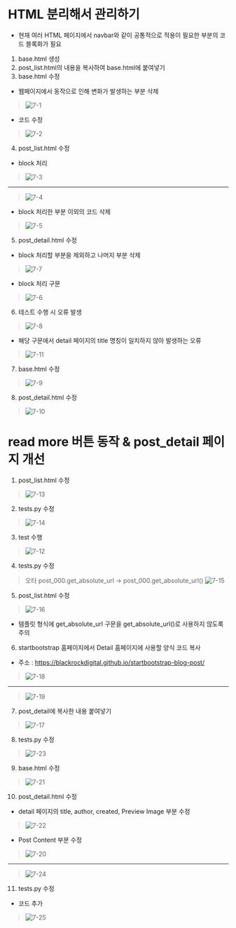 # HTML 분리해서 관리하기
- 현재 여러 HTML 페이지에서 navbar와 같이 공통적으로 적용이 필요한 부분의 코드 블록화가 필요
1. base.html 생성  
2. post_list.html의 내용을 복사하여 base.html에 붙여넣기  
3. base.html 수정  
- 웹페이지에서 동작으로 인해 변화가 발생하는 부분 삭제  
> ![7-1](https://user-images.githubusercontent.com/48504392/79717614-1cdcb680-8315-11ea-92f5-544eb4f49208.png)  
- 코드 수정  
> ![7-2](https://user-images.githubusercontent.com/48504392/79717615-1d754d00-8315-11ea-9b3c-d9d9cecea567.png)  
4. post_list.html 수정  
- block 처리  
> ![7-3](https://user-images.githubusercontent.com/48504392/79717617-1e0de380-8315-11ea-91fe-2a66bc9d6ea1.png)  
___
> ![7-4](https://user-images.githubusercontent.com/48504392/79717619-1ea67a00-8315-11ea-856e-a45ded4134b9.png)  
- block 처리한 부분 이외의 코드 삭제  
> ![7-5](https://user-images.githubusercontent.com/48504392/79717620-1ea67a00-8315-11ea-878c-b0c8e4287d2c.png)  
5. post_detail.html 수정  
- block 처리할 부분을 제외하고 나머지 부분 삭제  
> ![7-7](https://user-images.githubusercontent.com/48504392/79717622-1fd7a700-8315-11ea-93e6-87889138d3eb.png)  
- block 처리 구문  
> ![7-6](https://user-images.githubusercontent.com/48504392/79717621-1f3f1080-8315-11ea-8346-c834ecba71bc.png)  
6. 테스트 수행 시 오류 발생  
> ![7-8](https://user-images.githubusercontent.com/48504392/79717624-20703d80-8315-11ea-99f0-fdd1f53c70d1.png) 
- 해당 구문에서 detail 페이지의 title 명칭이 일치하지 않아 발생하는 오류  
> ![7-11](https://user-images.githubusercontent.com/48504392/79718134-4813d580-8316-11ea-9c11-d73e1e8a9507.png)  
7. base.html 수정  
> ![7-9](https://user-images.githubusercontent.com/48504392/79717626-2108d400-8315-11ea-8589-20f35e85a127.png)  
8. post_detail.html 수정  
> ![7-10](https://user-images.githubusercontent.com/48504392/79717612-1bab8980-8315-11ea-9eb7-596ed2111f17.png)  

# read more 버튼 동작 & post_detail 페이지 개선
1. post_list.html 수정  
> ![7-13](https://user-images.githubusercontent.com/48504392/79723055-1c95e880-8320-11ea-85f8-ec23e1890504.png)  
2. tests.py 수정  
> ![7-14](https://user-images.githubusercontent.com/48504392/79723057-1dc71580-8320-11ea-803a-c4b7022a4b13.png)  
3. test 수행  
> ![7-12](https://user-images.githubusercontent.com/48504392/79723051-1a338e80-8320-11ea-818a-0677c775a392.png)  
4. tests.py 수정  
> 오타 post_000.get_absolute_url -> post_000.get_absolute_url()
> ![7-15](https://user-images.githubusercontent.com/48504392/79723060-1e5fac00-8320-11ea-9640-b9b73cbf51f4.png)  
5. post_list.html 수정  
> ![7-16](https://user-images.githubusercontent.com/48504392/79723062-1f90d900-8320-11ea-9bba-e12cf7aba36d.png)  
- 템플릿 형식에 get_absolute_url 구문을 get_absolute_url()로 사용하지 않도록 주의  
6. startbootstrap 홈페이지에서 Detail 홈페이지에 사용할 양식 코드 복사  
- 주소 : https://blackrockdigital.github.io/startbootstrap-blog-post/  
> ![7-18](https://user-images.githubusercontent.com/48504392/79723066-20c20600-8320-11ea-8538-26f265dc6fa2.png)  
___
> ![7-19](https://user-images.githubusercontent.com/48504392/79723068-215a9c80-8320-11ea-845d-bca3aea47627.png)  
7. post_detail에 복사한 내용 붙여넣기  
> ![7-17](https://user-images.githubusercontent.com/48504392/79723064-20296f80-8320-11ea-970b-de0c5f176e4a.png)  
8. tests.py 수정  
> ![7-23](https://user-images.githubusercontent.com/48504392/79723079-23bcf680-8320-11ea-8ad7-0b3e00e235c6.png)  
9. base.html 수정  
> ![7-21](https://user-images.githubusercontent.com/48504392/79723077-23246000-8320-11ea-8acf-a2d60bbc4939.png)  
10. post_detail.html 수정  
- detail 페이지의 title, author, created, Preview Image 부분 수정  
> ![7-22](https://user-images.githubusercontent.com/48504392/79723078-23246000-8320-11ea-9a0b-226b9dec7af2.png)  
- Post Content 부분 수정  
> ![7-20](https://user-images.githubusercontent.com/48504392/79723072-21f33300-8320-11ea-8d3f-83d6e4563776.png)  
___
> ![7-24](https://user-images.githubusercontent.com/48504392/79723080-24558d00-8320-11ea-9dae-78dc5ff6e19d.png)  
11. tests.py 수정  
- 코드 추가  
> ![7-25](https://user-images.githubusercontent.com/48504392/79723084-24558d00-8320-11ea-8c7f-583eec843d2e.png)  

